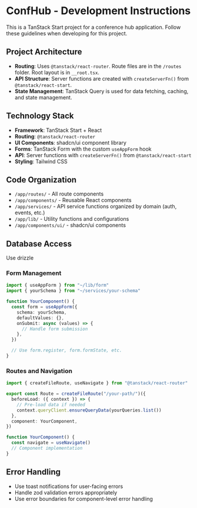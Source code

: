 # ConfHub - Development Instructions

This is a TanStack Start project for a conference hub application. Follow these guidelines when developing for this project.

## Project Architecture

- **Routing**: Uses `@tanstack/react-router`. Route files are in the `/routes` folder. Root layout is in `__root.tsx`.
- **API Structure**: Server functions are created with `createServerFn()` from `@tanstack/react-start`.
- **State Management**: TanStack Query is used for data fetching, caching, and state management.

## Technology Stack

- **Framework**: TanStack Start + React
- **Routing**: `@tanstack/react-router`
- **UI Components**: shadcn/ui component library
- **Forms**: TanStack Form with the custom `useAppForm` hook
- **API**: Server functions with `createServerFn()` from `@tanstack/react-start`
- **Styling**: Tailwind CSS

## Code Organization

- `/app/routes/` - All route components
- `/app/components/` - Reusable React components
- `/app/services/` - API service functions organized by domain (auth, events, etc.)
- `/app/lib/` - Utility functions and configurations
- `/app/components/ui/` - shadcn/ui components

## Database Access

Use drizzle

### Form Management

```typescript
import { useAppForm } from "~/lib/form"
import { yourSchema } from "~/services/your-schema"

function YourComponent() {
  const form = useAppForm({
    schema: yourSchema,
    defaultValues: {},
    onSubmit: async (values) => {
      // Handle form submission
    },
  })

  // Use form.register, form.formState, etc.
}
```

### Routes and Navigation

```typescript
import { createFileRoute, useNavigate } from "@tanstack/react-router"

export const Route = createFileRoute("/your-path/")({
  beforeLoad: ({ context }) => {
    // Pre-load data if needed
    context.queryClient.ensureQueryData(yourQueries.list())
  },
  component: YourComponent,
})

function YourComponent() {
  const navigate = useNavigate()
  // Component implementation
}
```

## Error Handling

- Use toast notifications for user-facing errors
- Handle zod validation errors appropriately
- Use error boundaries for component-level error handling
